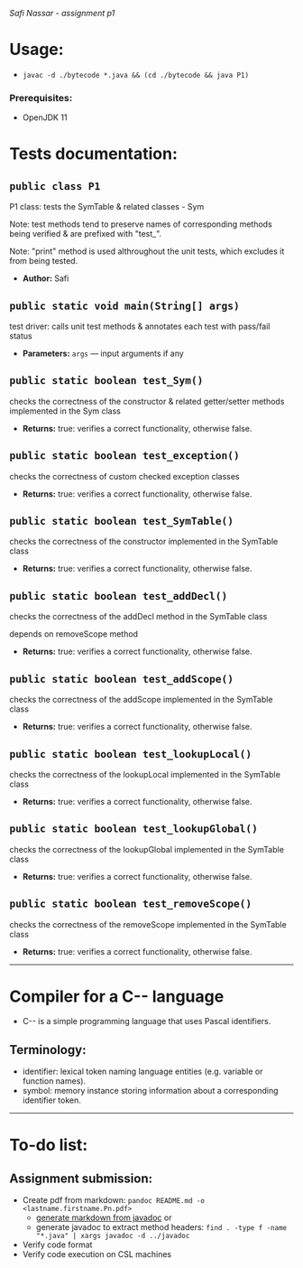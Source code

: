 _Safi Nassar - assignment p1_

# Usage:

-   `javac -d ./bytecode *.java && (cd ./bytecode && java P1)`

### Prerequisites:

-   OpenJDK 11

# Tests documentation:

## `public class P1`

P1 class: tests the SymTable & related classes - Sym

Note: test methods tend to preserve names of corresponding methods being verified & are prefixed with "test\_".

Note: "print" method is used althroughout the unit tests, which excludes it from being tested.

-   **Author:** Safi

## `public static void main(String[] args)`

test driver: calls unit test methods & annotates each test with pass/fail status

-   **Parameters:** `args` — input arguments if any

## `public static boolean test_Sym()`

checks the correctness of the constructor & related getter/setter methods implemented in the Sym class

-   **Returns:** true: verifies a correct functionality, otherwise false.

## `public static boolean test_exception()`

checks the correctness of custom checked exception classes

-   **Returns:** true: verifies a correct functionality, otherwise false.

## `public static boolean test_SymTable()`

checks the correctness of the constructor implemented in the SymTable class

-   **Returns:** true: verifies a correct functionality, otherwise false.

## `public static boolean test_addDecl()`

checks the correctness of the addDecl method in the SymTable class

depends on removeScope method

-   **Returns:** true: verifies a correct functionality, otherwise false.

## `public static boolean test_addScope()`

checks the correctness of the addScope implemented in the SymTable class

-   **Returns:** true: verifies a correct functionality, otherwise false.

## `public static boolean test_lookupLocal()`

checks the correctness of the lookupLocal implemented in the SymTable class

-   **Returns:** true: verifies a correct functionality, otherwise false.

## `public static boolean test_lookupGlobal()`

checks the correctness of the lookupGlobal implemented in the SymTable class

-   **Returns:** true: verifies a correct functionality, otherwise false.

## `public static boolean test_removeScope()`

checks the correctness of the removeScope implemented in the SymTable class

-   **Returns:** true: verifies a correct functionality, otherwise false.

---

# Compiler for a C-- language

-   C-- is a simple programming language that uses Pascal identifiers.

## Terminology:

-   identifier: lexical token naming language entities (e.g. variable or function names).
-   symbol: memory instance storing information about a corresponding identifier token.

---

# To-do list:

## Assignment submission:

-   Create pdf from markdown: `pandoc README.md -o <lastname.firstname.Pn.pdf>`
    -   [generate markdown from javadoc](https://delight-im.github.io/Javadoc-to-Markdown)
        or
    -   generate javadoc to extract method headers: `find . -type f -name "*.java" | xargs javadoc -d ../javadoc`
-   Verify code format
-   Verify code execution on CSL machines
